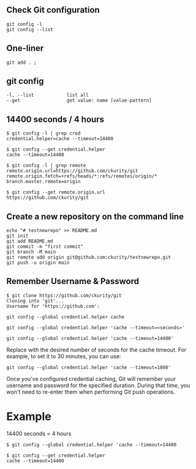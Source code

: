 ## Check Git configuration
```
git config -l
git config --list
```
## One-liner
```
git add . ; 
```

## git config
```
-l, --list            list all
--get                 get value: name [value-pattern]
```

## 14400 seconds / 4 hours
```
$ git config -l | grep cred
credential.helper=cache --timeout=14400

$ git config --get credential.helper
cache --timeout=14400

$ git config -l | grep remote
remote.origin.url=https://github.com/ckurity/git
remote.origin.fetch=+refs/heads/*:refs/remotes/origin/*
branch.master.remote=origin

$ git config --get remote.origin.url 
https://github.com/ckurity/git
```
## Create a new repository on the command line
```
echo "# testnewrepo" >> README.md
git init
git add README.md
git commit -m "first commit"
git branch -M main
git remote add origin git@github.com:ckurity/testnewrepo.git
git push -u origin main
```
## Remember Username & Password
```
$ git clone https://github.com/ckurity/git
Cloning into 'git'...
Username for 'https://github.com':
```
```
git config --global credential.helper cache
```
```
git config --global credential.helper 'cache --timeout=<seconds>'
```
```
git config --global credential.helper 'cache --timeout=14400'
```
Replace <seconds> with the desired number of seconds for the cache timeout. For example, to set it to 30 minutes, you can use:
```
git config --global credential.helper 'cache --timeout=1800'
```
Once you've configured credential caching, Git will remember your username and password for the specified duration. During that time, you won't need to re-enter them when performing Git push operations.

# Example
14400 seconds = 4 hours
```
$ git config --global credential.helper 'cache --timeout=14400
```
```
$ git config --get credential.helper
cache --timeout=14400
```